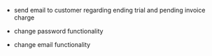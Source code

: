 - send email to customer regarding ending trial and pending invoice charge

- change password functionality
- change email functionality
